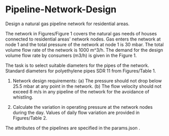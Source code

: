 # Pipeline-Network-Design
Design a natural gas pipeline network for residential areas.

The network in Figures/Figure 1 covers the natural gas needs of houses connected to residential areas' network nodes. Gas enters the network at node 1 and the total pressure of the network at node 1 is 30 mbar. The total volume flow rate of the network is 1000 m^3/h. The demand for the design volume flow rate by consumers (m3/h) is given in the Figure 1.

The task is to select suitable diameters for the pipes of the network. Standard diameters for polyethylene pipes SDR 11 from Figures/Table 1.

1) Network design requirements:
(a) The pressure should not drop below 25.5 mbar at any point in the network.
(b) The flow velocity should not exceed 8 m/s in any pipeline of the network for the avoidance of whistling.

2) Calculate the variation in operating pressure at the network nodes during the day. Values of daily flow variation are provided in Figures/Table 2.

The attributes of the pipelines are specified in the params.json .
